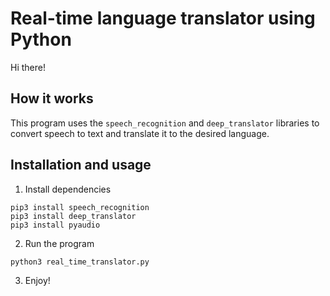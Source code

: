 # Real-time language translator using Python #

Hi there!

## How it works ##

This program uses the ```speech_recognition``` and ```deep_translator``` libraries to convert speech to text and translate it to the desired language.

## Installation and usage ##

1) Install dependencies

```
pip3 install speech_recognition
pip3 install deep_translator
pip3 install pyaudio
```

2) Run the program

```
python3 real_time_translator.py
```

3) Enjoy!